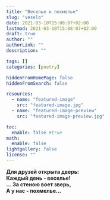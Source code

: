 ```yaml
---
title: "Веселье и похмелье"
slug: "veselo"
date: 2021-03-10T15:08:07+02:00
lastmod: 2021-03-10T15:08:07+02:00
draft: true
author: ""
authorLink: ""
description: ""

tags: []
categories: [poetry]

hiddenFromHomePage: false
hiddenFromSearch: false

resources:
  - name: "featured-image"
    src: "featured-image.jpg"
  - name: "featured-image-preview"
    src: "featured-image-preview.jpg"

toc:
  enable: false #true
math:
  enable: false
lightgallery: false
license: ""
---
```


**Для друзей открыта дверь:  
Каждый день - веселье!  
… За стеною воет зверь,  
А у нас - похмелье…**  
  
<!--more-->
